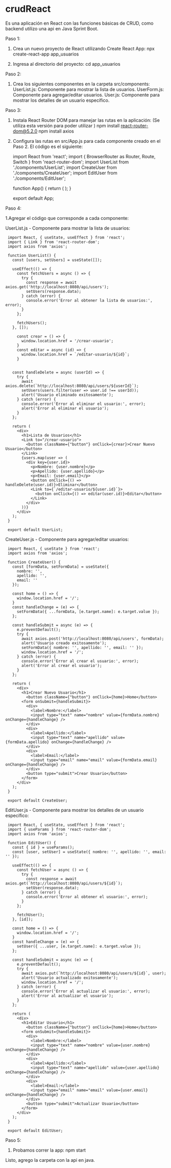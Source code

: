 # crudReact
Es una aplicación en React con las funciones básicas de CRUD, como backend utilizo una api en Java Sprint Boot.

Paso 1:

1. Crea un nuevo proyecto de React utilizando Create React App:
   npx create-react-app app_usuarios

2. Ingresa al directorio del proyecto:
   cd app_usuarios

Paso 2:

1. Crea los siguientes componentes en la carpeta src/components:
   UserList.js: Componente para mostrar la lista de usuarios.
   UserForm.js: Componente para agregar/editar usuarios.
   User.js: Componente para mostrar los detalles de un usuario específico.

Paso 3:

1. Instala React Router DOM para manejar las rutas en la aplicación:
   (Se utiliza esta versión para poder utilizar <Switch>)
   npm install react-router-dom@5.2.0
   npm install axios

3. Configura las rutas en src/App.js para cada componente creado en el Paso 2. El código es el siguiente:

      import React from 'react';
      import { BrowserRouter as Router, Route, Switch } from 'react-router-dom';
      import UserList from './components/UserList';
      import CreateUser from './components/CreateUser';
      import EditUser from './components/EditUser';
     
      function App() {
       return (
        <Router>
          <Switch>
            <Route path="/" exact component={UserList} />
            <Route path="/crear-usuario" component={CreateUser} />
            <Route path="/editar-usuario/:id" component={EditUser} />
          </Switch>
        </Router>
       );
      }
     
     export default App;


Paso 4:

1.Agregar el código que corresponde a cada componente:

  UserList.js - Componente para mostrar la lista de usuarios:

     import React, { useState, useEffect } from 'react';
     import { Link } from 'react-router-dom';
     import axios from 'axios';
     
     function UserList() {
       const [users, setUsers] = useState([]);
     
       useEffect(() => {
         const fetchUsers = async () => {
           try {
             const response = await axios.get('http://localhost:8080/api/users');
             setUsers(response.data);
           } catch (error) {
             console.error('Error al obtener la lista de usuarios:', error);
           }
         };
     
         fetchUsers();
       }, []);
     
         const crear = () => {
           window.location.href = '/crear-usuario';
         }
         const editar = async (id) => {
           window.location.href = `/editar-usuario/${id}`;
         }
     
     
       const handleDelete = async (userId) => {
         try {
           await axios.delete(`http://localhost:8080/api/users/${userId}`);
           setUsers(users.filter(user => user.id !== userId));
           alert('Usuario eliminado exitosamente');
         } catch (error) {
           console.error('Error al eliminar el usuario:', error);
           alert('Error al eliminar el usuario');
         }
       };
     
       return (
         <div>
           <h1>Lista de Usuarios</h1>
           <Link to="/crear-usuario">
             <button className={"button"} onClick={crear}>Crear Nuevo Usuario</button>
           </Link>
           {users.map(user => (
             <div key={user.id}>
               <p>Nombre: {user.nombre}</p>
               <p>Apellido: {user.apellido}</p>
               <p>Email: {user.email}</p>
               <button onClick={() => handleDelete(user.id)}>Eliminar</button>
               <Link to={`/editar-usuario/${user.id}`}>
                 <button onClick={() => editar(user.id)}>Editar</button>
               </Link>
             </div>
           ))}
         </div>
       );
     }
     
     export default UserList;

  CreateUser.js - Componente para agregar/editar usuarios:

     import React, { useState } from 'react';
     import axios from 'axios';
     
     function CreateUser() {
       const [formData, setFormData] = useState({
         nombre: '',
         apellido: '',
         email: ''
       });
     
       const home = () => {
         window.location.href = '/';
       }
       const handleChange = (e) => {
         setFormData({ ...formData, [e.target.name]: e.target.value });
       };
     
       const handleSubmit = async (e) => {
         e.preventDefault();
         try {
           await axios.post('http://localhost:8080/api/users', formData);
           alert('Usuario creado exitosamente');
           setFormData({ nombre: '', apellido: '', email: '' });
           window.location.href = '/';
         } catch (error) {
           console.error('Error al crear el usuario:', error);
           alert('Error al crear el usuario');
         }
       };
     
       return (
         <div>
           <h1>Crear Nuevo Usuario</h1>
             <button className={"button"} onClick={home}>Home</button>
           <form onSubmit={handleSubmit}>
             <div>
               <label>Nombre:</label>
               <input type="text" name="nombre" value={formData.nombre} onChange={handleChange} />
             </div>
             <div>
               <label>Apellido:</label>
               <input type="text" name="apellido" value={formData.apellido} onChange={handleChange} />
             </div>
             <div>
               <label>Email:</label>
               <input type="email" name="email" value={formData.email} onChange={handleChange} />
             </div>
             <button type="submit">Crear Usuario</button>
           </form>
         </div>
       );
     }
     
     export default CreateUser;


  EditUser.js - Componente para mostrar los detalles de un usuario específico:

     import React, { useState, useEffect } from 'react';
     import { useParams } from 'react-router-dom';
     import axios from 'axios';
     
     function EditUser() {
       const { id } = useParams();
       const [user, setUser] = useState({ nombre: '', apellido: '', email: '' });
     
       useEffect(() => {
         const fetchUser = async () => {
           try {
             const response = await axios.get(`http://localhost:8080/api/users/${id}`);
             setUser(response.data);
           } catch (error) {
             console.error('Error al obtener el usuario:', error);
           }
         };
     
         fetchUser();
       }, [id]);
     
       const home = () => {
         window.location.href = '/';
       }
       const handleChange = (e) => {
         setUser({ ...user, [e.target.name]: e.target.value });
       };
     
       const handleSubmit = async (e) => {
         e.preventDefault();
         try {
           await axios.put(`http://localhost:8080/api/users/${id}`, user);
           alert('Usuario actualizado exitosamente');
           window.location.href = '/';
         } catch (error) {
           console.error('Error al actualizar el usuario:', error);
           alert('Error al actualizar el usuario');
         }
       };
     
       return (
         <div>
           <h1>Editar Usuario</h1>
             <button className={"button"} onClick={home}>Home</button>
           <form onSubmit={handleSubmit}>
             <div>
               <label>Nombre:</label>
               <input type="text" name="nombre" value={user.nombre} onChange={handleChange} />
             </div>
             <div>
               <label>Apellido:</label>
               <input type="text" name="apellido" value={user.apellido} onChange={handleChange} />
             </div>
             <div>
               <label>Email:</label>
               <input type="email" name="email" value={user.email} onChange={handleChange} />
             </div>
             <button type="submit">Actualizar Usuario</button>
           </form>
         </div>
       );
     }
     
     export default EditUser;

Paso 5:

1. Probamos correr la app:
   npm start

Listo, agrego la carpeta con la api en java.

